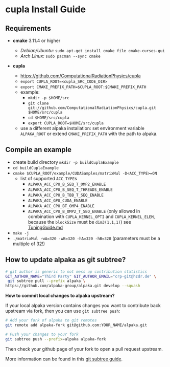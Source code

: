 cupla Install Guide
======================

Requirements
------------

- **cmake**  3.11.4 or higher
  - *Debian/Ubuntu:* `sudo apt-get install cmake file cmake-curses-gui`
  - *Arch Linux:* `sudo pacman --sync cmake`

- **cupla**
  - https://github.com/ComputationalRadiationPhysics/cupla
  - `export CUPLA_ROOT=<cupla_SRC_CODE_DIR>`
  - `export CMAKE_PREFIX_PATH=$CUPLA_ROOT:$CMAKE_PREFIX_PATH`
  - example:
    - `mkdir -p $HOME/src`
    - `git clone git://github.com/ComputationalRadiationPhysics/cupla.git $HOME/src/cupla`
    - `cd $HOME/src/cupla`
    - `export CUPLA_ROOT=$HOME/src/cupla`
  - use a different alpaka installation:
    set environment variable `ALPAKA_ROOT` or extend `CMAKE_PREFIX_PATH` with the
    path to alpaka.


Compile an example
------------------

- create build directory `mkdir -p buildCuplaExample`
- `cd buildCuplaExample`
- `cmake $CUPLA_ROOT/example/CUDASamples/matrixMul -D<ACC_TYPE>=ON`
    - list of supported `ACC_TYPE`s
        - `ALPAKA_ACC_CPU_B_SEQ_T_OMP2_ENABLE`
        - `ALPAKA_ACC_CPU_B_SEQ_T_THREADS_ENABLE`
        - `ALPAKA_ACC_CPU_B_TBB_T_SEQ_ENABLE`
        - `ALPAKA_ACC_GPU_CUDA_ENABLE`
        - `ALPAKA_ACC_CPU_BT_OMP4_ENABLE`
        - `ALPAKA_ACC_CPU_B_OMP2_T_SEQ_ENABLE` (only allowed in combination with
          `CUPLA_KERNEL_OPTI` and `CUPLA_KERNEL_ELEM`, because the `blockSize` must be `dim3(1,1,1)`)
          see [TuningGuide.md](doc/TuningGuide.md)
- `make -j`
- `./matrixMul -wA=320 -wB=320 -hA=320 -hB=320` (parameters must be a multiple of 32!)


How to update alpaka as git subtree?
------------------------------------

```zsh
# git author is generic to not mess up contribution statistics
GIT_AUTHOR_NAME="Third Party" GIT_AUTHOR_EMAIL="crp-git@hzdr.de" \
 git subtree pull --prefix alpaka \
https://github.com/alpaka-group/alpaka.git develop --squash
```

**How to commit local changes to alpaka upstream?**

If your local alpaka version contains changes you want to contribute back upstream via fork, then you can use `git subtree push`:

```zsh
# Add your fork of alpaka to git remotes
git remote add alpaka-fork git@github.com:YOUR_NAME/alpaka.git

# Push your changes to your fork
git subtree push --prefix=alpaka alpaka-fork
```
Then check your github page of your fork to open a pull request upstream.

More information can be found in this [git subtree guide](https://www.atlassian.com/blog/git/alternatives-to-git-submodule-git-subtree).
